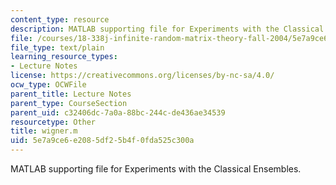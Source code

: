 ```yaml
---
content_type: resource
description: MATLAB supporting file for Experiments with the Classical Ensembles.
file: /courses/18-338j-infinite-random-matrix-theory-fall-2004/5e7a9ce6e2085df25b4f0fda525c300a_wigner.m
file_type: text/plain
learning_resource_types:
- Lecture Notes
license: https://creativecommons.org/licenses/by-nc-sa/4.0/
ocw_type: OCWFile
parent_title: Lecture Notes
parent_type: CourseSection
parent_uid: c32406dc-7a0a-88bc-244c-de436ae34539
resourcetype: Other
title: wigner.m
uid: 5e7a9ce6-e208-5df2-5b4f-0fda525c300a
---
```

MATLAB supporting file for Experiments with the Classical Ensembles.